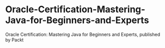 # Oracle-Certification-Mastering-Java-for-Beginners-and-Experts
Oracle Certification: Mastering Java for Beginners and Experts, published by Packt
